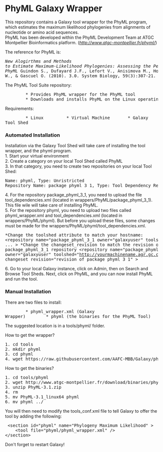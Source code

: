 # **PhyML Galaxy Wrapper** <br>
This repository contains a Galaxy tool wrapper for the PhyML program, which estimates the maximum likelihood phylogenies from alignments of nucleotide or amino acid sequences. <br>
PhyML has been developed within the PhyML Development Team at ATGC Montpellier Bioinformatics platform. (*http://www.atgc-montpellier.fr/phyml/*)

The reference for PhyML is: <br>
	<pre>*New Alogirthms and Methods to Estimate Maximum-Likelihood Phylogenies: Assessing the Performance of PhyML* 
Guindon S., Dufayard J.F., Lefort V., Anisimova M., Hordijk W., & Gascuel O. (2010). 3.0. 
System Biology, 59(3):307-21. </pre>

The PhyML Tool Suite repository: <br>
<pre>&#9;* Provides PhyML wrapper for the PhyML tool 
&#9;* Downloads and installs PhyML on the Linux operating system  </pre>

Requirements: <br>
	<pre>&#9;* Linux 
	&#9;* Virtual Machine 
	&#9;* Galaxy
	&#9;* Galaxy Tool Shed </pre>


### **Automated Installation** <br>
Installation via the Galaxy Tool Shed will take care of installing the tool wrapper, and the phyml program. <br>
	1. Start your virtual environment <br>
	2. Create a category on your local Tool Shed called PhyML <br>
	3. In that category, you need to create two repositories on your local Tool Shed: <br>
		<pre>Name: phyml, Type: Unristricted Repository 
Name: package_phyml_3_1, Type: Tool Dependency Repository </pre>

</pre>	4. For the repository package_phyml_3_1, you need to upload the file tool_dependencies.xml (located in wrappers/PhyML/package_phyml_3_1). This file wile will take care of installing PhyML. <br>
	5. For the repository phyml, you need to upload two files called phyml_wrapper.xml and tool_dependencies.xml  (located in wrappers/PhyML/phyml). But before you upload these files, some changes must be made for the 	 wrappers/PhyML/phyml/tool_dependencies.xml. <br>
	<pre>*Change the toolshed attribute to match your hostname: 
		&lt;repository name="package_phyml_3_1 owner="galaxyuser" toolshed="http://yourmachinename.agr.gc.ca:9009"  ... >
*Change the changeset_revision to match the revision of the package_phyml_3_1 repository
		&lt;repository name="package_phyml_3_1 owner="galaxyuser" toolshed="http://yourmachinename.agr.gc.ca:9009" changeset_revision="revision of package_phyml_3_1" > </pre>

</pre> 6. Go to your local Galaxy instance, click on Admin, then on Search and Browse Tool Sheds. Next, click on PhyML, and you can now install PhyML and run the tool.

### **Manual Installation**
There are two files to install: 
	<pre>&#9;* phyml_wrapper.xml (Galaxy Wrapper)
	&#9;* phyml (the binaries for the PhyML Tool) </pre>

The suggested location is in a tools/phyml/ folder. 

How to get the wrapper?
<pre>1. cd tools
2. mkdir phyml
3. cd phyml
4. wget https://raw.githubusercontent.com/AAFC-MBB/Galaxy/phyml/wrappers/PhyML/phyml/phyml_wrapper.xml </pre>

How to get the binaries?
<pre>1. cd tools/phyml
2. wget http://www.atgc-montpellier.fr/download/binaries/phyml/PhyML-3.1.zip
3. unzip PhyML-3.1.zip
4. rm <everything except PhyML-3.1_linux64>
5. mv PhyML-3.1_linux64 phyml
6. mv phyml ../ </pre>

You will then need to modify the tools_conf.xml file to tell Galaxy to offer the tool by adding the following:
<pre> &lt;section id="phyml" name="Phylogeny Maximum Likelihood" >
    &lt;tool file="phyml/phyml_wrapper.xml" />
&lt;/section> </pre>

Don't forget to restart Galaxy!

			




